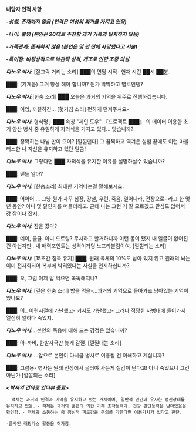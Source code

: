 **내담자 인적 사항**

***-성별: 존재하지 않음 (인격은 여성의 과거를 가지고 있음)***

***-나이: 불명 (본인은 20대로 주장함 과거 기록과 일치하지 않음)***

***-가족관계: 존재하지 않음 (본인은 몇 년 전에 사망했다고 서술)***

***-특이점: 비정상적으로 낙관적 성격, 개조로 인한 조증 의심.***

***다노우 박사***: [잘그락 거리는 소리] ███의 면담 시작- 현재 시간 ██시 ██분.

***███***: (기계음) 그거 항상 해야 합니까? 뭔가 딱딱하고 별로인뎅?

***다노우 박사***:[한숨 소리] ███ 오늘은 과거의 기억을 위주로 진행하겠습니다.

***███***: 이잉, 까칠하긴... [헛기침 소리] 편하게 던져주셔요-

***다노우 박사***: 형식명 j-███ 속칭 "제인 도우"  『프로젝트 ███』 의 데이터 이용한 초기 양산 병사 중 유일하게 자의식을 가지고 있다... 맞습니까?

***███***: 정확히는 나님 만이 으이? [낄낄댄다] 그 끔찍하고 역겨운 실험 끝에도 이런 마블러스한 나 자신을 유지하고 있단 말씀!

***다노우 박사***: 그렇다면 ███ 자의식을 유지한 이유를 설명하실수 있습니까?

***███***: 낸들 알아?

***다노우 박사***: [한숨소리] 최대한 기억나는걸 말해보시죠.

***███***: 어어어.... 그냥 뭔가 자꾸 심장, 강철, 우린, 죽음, 일어나라, 전장으로- 라고 한 몇 년 동안? 아니 몇 달인가를 떠들더라고.
근데 나는 그런 거 잘 모르겠고 관심도 없어서 걍 잠이나 잤지.

***다노우 박사***: 잠을 잤다?

***███***: 예이, 쿨쿨. 아니 드르렁? 무시하고 할거하니까 이런 몸이 됐지 
내 얼굴이 없어진건 아쉽지만.. 내 매력포인트는 성격이거덩 노프라블럼이여. [낄낄되는 소리]

***다노우 박사***: [15초간 침묵 유지] ███, 원래 육체의 10%도 남아 있지 않고 원래의 뇌는 이미 전자화되어 복부에 박혀있다는 사실을 인지하십니까?

***███***: 오, 그럼 이제 밥 먹으면 똑똑해지나?

***다노우 박사***: [깊은 한숨 소리] 밥을 먹을-...과거의 기억으로 돌아가죠 남아있는 기억이 있나요?

***███***: 어.. 어린시절에 가난했고- 커서도 가난했고- 그러다 적당한 사병대에 들어가서 열심히 일하다 죽었지.

***다노우 박사***:...본인의 죽음에 대해 드는 감정은 있습니까?

***███***: 아-까비, 한발자국만 늦게 갈껄. [낄낄대는 소리]

***다노우 박사***: ...앞으로 본인이 다시금 병사로 이용될 건 이해하고 계십니까?

***███***: 그럼용- 병사는 원래 전장에서 굴러야 사는게 실감이 난다고! 아니 죽었으니 그건 아닌가 [깔깔되는 소리]

***<박사의 건의로 인터뷰 종료>***

`- 객체는 과거의 인격과 기억을 유지하고 있는 개체이며, 일반적 인간과 유사한 정신상태를 유지하고 있음.`
`- 객체는 과거의 훈련의 의한 기체 조작능력과, 전장 판단능력은 남아있음을 확인함.`
`- 객체와 소통하는 중 정신적 피로감을 주의를 가한다면 이용가치가 있다고 판단.`


`-콜사인 래핑가스 활동을 허가함.`